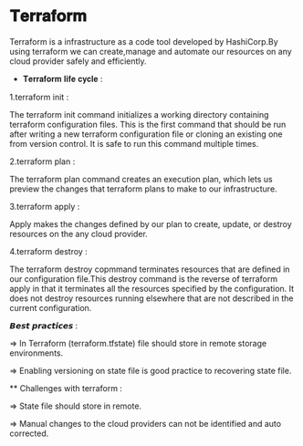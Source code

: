 #  𝐓𝐞𝐫𝐫𝐚𝐟𝐨𝐫𝐦

Terraform is a infrastructure as a code tool developed by HashiCorp.By using terraform we can create,manage and automate our resources on any cloud provider safely and efficiently.

* 𝐓𝐞𝐫𝐫𝐚𝐟𝐨𝐫𝐦 𝐥𝐢𝐟𝐞 𝐜𝐲𝐜𝐥𝐞 :


1.terraform init :

The terraform init command initializes a working directory containing terraform configuration files. This is the first command that should be run after writing a new terraform configuration file or cloning an existing one from version control. It is safe to run this command multiple times.



2.terraform plan :

The terraform plan command creates an execution plan, which lets us preview the changes that terraform plans to make to our infrastructure.



3.terraform apply : 

Apply makes the changes defined by our plan to create, update, or destroy resources on the any cloud provider.



4.terraform destroy :

The terraform destroy copmmand terminates resources that are defined in our configuration file.This destroy command is the reverse of terraform apply in that it terminates all the resources specified by the configuration. It does not destroy resources running elsewhere that are not described in the current configuration.



𝘽𝙚𝙨𝙩 𝙥𝙧𝙖𝙘𝙩𝙞𝙘𝙚𝙨 :

=> In Terraform (terraform.tfstate) file should store in remote storage environments.


=> Enabling versioning on state file is good practice to recovering state file.





** Challenges with terraform :

=> State file should store in remote.

=> Manual changes to the cloud providers can not be identified and auto corrected.

